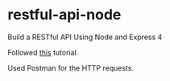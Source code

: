 # restful-api-node
Build a RESTful API Using Node and Express 4

Followed [this](https://scotch.io/tutorials/build-a-restful-api-using-node-and-express-4) tutorial.

Used Postman for the HTTP requests.